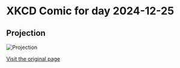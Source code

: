 
# XKCD Comic for day 2024-12-25

## Projection

![Projection](https://imgs.xkcd.com/comics/projection.png "Out in a field, not another car for miles, silence but for the rain drumming on the sunroof, warm thick folds of the blanket hiding wordless fingertip games ...")

[Visit the original page](https://xkcd.com/283/)

